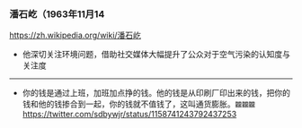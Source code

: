 ### 潘石屹（1963年11月14
https://zh.wikipedia.org/wiki/潘石屹
- 他深切关注环境问题，借助社交媒体大幅提升了公众对于空气污染的认知度与关注度
---
- 你的钱是通过上班，加班加点挣的钱。他的钱是从印刷厂印出来的钱，把你的钱和他的钱掺合到一起，你的钱就不值钱了，这叫通货膨胀。`龖龖龖`
https://twitter.com/sdbywjr/status/1158741243792437253